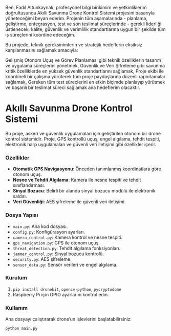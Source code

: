Ben, Fadıl Altunkaynak, profesyonel bilgi birikimim ve yetkinliklerim doğrultusunda Akıllı Savunma Drone Kontrol Sistemi projesini başarıyla yöneteceğimi beyan ederim. 
Projenin tüm aşamalarında - planlama, geliştirme, entegrasyon, test ve son teslimat süreçlerinde - gerekli liderliği üstlenecek; kalite, güvenlik ve verimlilik standartlarına uygun bir şekilde tüm iş süreçlerini koordine edeceğim.

Bu projede, teknik gereksinimlerin ve stratejik hedeflerin eksiksiz karşılanmasını sağlamak amacıyla:

Gelişmiş Otonom Uçuş ve Görev Planlaması gibi teknik özelliklerin tasarım ve uygulama süreçlerini yönetmek,
Güvenlik ve Veri Şifreleme gibi savunma kritik özelliklerde en yüksek güvenlik standartlarını sağlamak,
Proje ekibi ile koordineli bir çalışma yürüterek tüm proje paydaşlarına düzenli raporlamalar sağlamak,
Gereken tüm test süreçlerini en etkin biçimde planlayıp yürütmek ve başarılı bir teslimat süreci sağlamak
ana hedeflerim olacaktır.

# Akıllı Savunma Drone Kontrol Sistemi


Bu proje, askeri ve güvenlik uygulamaları için geliştirilen otonom bir drone kontrol sistemidir. Proje, GPS kontrollü uçuş, engel algılama, tehdit tespiti, elektronik harp uygulamaları ve güvenli veri iletişimi gibi özellikler içerir.

### Özellikler
- **Otomatik GPS Navigasyonu**: Önceden tanımlanmış koordinatlara göre otonom uçuş.
- **Nesne ve Tehdit Algılama**: Kamera ile nesne tespiti ve tehdit sınıflandırması.
- **Sinyal Bozucu**: Belirli bir alanda sinyal bozucu modülü ile elektronik saldırı.
- **Veri Güvenliği**: AES şifreleme ile güvenli veri iletişimi.

### Dosya Yapısı
- `main.py`: Ana kod dosyası.
- `config.py`: Konfigürasyon ayarları.
- `camera_control.py`: Kamera kontrol ve nesne tespiti.
- `gps_navigation.py`: GPS ile otonom uçuş.
- `threat_detection.py`: Tehdit algılama fonksiyonları.
- `jammer_control.py`: Sinyal bozucu kontrolü.
- `security.py`: AES şifreleme.
- `sensor_data.py`: Sensör verileri ve engel algılama.

### Kurulum
1. `pip install dronekit`, `opencv-python`, `pycryptodome`
2. Raspberry Pi için GPIO ayarlarını kontrol edin.

### Kullanım
Ana dosyayı çalıştırarak drone’un işlevlerini başlatabilirsiniz:
```bash
python main.py
